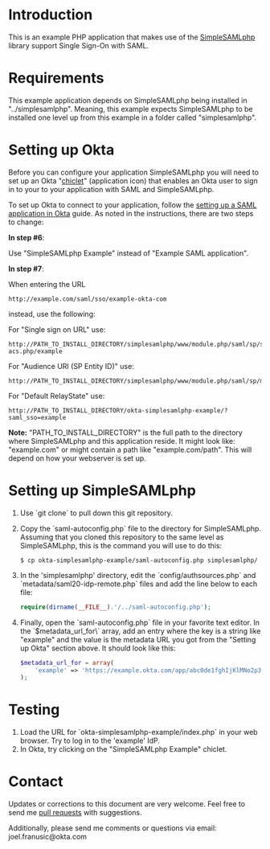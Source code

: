 # Introduction

This is an example PHP application that makes use of the
[SimpleSAMLphp](https://simplesamlphp.org/) library support Single Sign-On with SAML.

# Requirements

This example application depends on SimpleSAMLphp being installed in
"../simplesamlphp". Meaning, this example expects SimpleSAMLphp to
be installed one level up from this example in a folder called
"simplesamlphp".

# Setting up Okta

Before you can configure your application SimpleSAMLphp you 
will need to set up an Okta "[chiclet](https://support.okta.com/articles/Knowledge_Article/27838096-Okta-Terminology)" (application icon) that enables an Okta 
user to sign in to your to your application with SAML and SimpleSAMLphp.

To set up Okta to connect to your application, follow the
[setting up a SAML application in Okta](http://developer.okta.com/docs/guides/setting_up_a_saml_application_in_okta.html) guide. 
As noted in the instructions, there are two steps to change:

**In step #6**: 

Use "SimpleSAMLphp Example" instead of "Example SAML application".

**In step #7**: 

When entering the URL

```
http://example.com/saml/sso/example-okta-com
```

instead, use the following:

For "Single sign on URL" use:

```
http://PATH_TO_INSTALL_DIRECTORY/simplesamlphp/www/module.php/saml/sp/saml2-acs.php/example
```

For "Audience URI (SP Entity ID)" use:

```
http://PATH_TO_INSTALL_DIRECTORY/simplesamlphp/www/module.php/saml/sp/metadata.php/example
```

For "Default RelayState" use:

```
http://PATH_TO_INSTALL_DIRECTORY/okta-simplesamlphp-example/?saml_sso=example
```

**Note:**
"PATH\_TO\_INSTALL\_DIRECTORY" is the full path to the directory where SimpleSAMLphp and this application reside.
It might look like: "example.com" or might contain a path like "example.com/path". 
This will depend on how your webserver is set up.

# Setting up SimpleSAMLphp

1.  Use \`git clone\` to pull down this git repository.
2.  Copy the \`saml-autoconfig.php\` file to the directory for SimpleSAMLphp.
    Assuming that you cloned this repository to the same level as
    SimpleSAMLphp, this is the command you will use to do this:
    
    ```shell 
    $ cp okta-simplesamlphp-example/saml-autoconfig.php simplesamlphp/ 
    ```
3.  In the 'simplesamlphp' directory, 
    edit the \`config/authsources.php\` 
    and \`metadata/saml20-idp-remote.php\` files and add the line below to each file:
    
    ```php
    require(dirname(__FILE__).'/../saml-autoconfig.php');
    ```
4.  Finally, open the \`saml-autoconfig.php\` file in your favorite text editor.
    In the \`$metadata\_url\_for\\\` array, add an entry where the key is a
    string like "example" and the value is the metadata URL you got
    from the "Setting up Okta" section above. It should look like this:
    
    ```php
    $metadata_url_for = array(
        'example' => 'https://example.okta.com/app/abc0de1fghIjKlMNo2p3/sso/saml/metadata',
    );
    ```

# Testing

1.  Load the URL for \`okta-simplesamlphp-example/index.php\` in your web browser. 
    Try to log in to the 'example' IdP.
2.  In Okta, try clicking on the "SimpleSAMLphp Example" chiclet.

# Contact

Updates or corrections to this document are very welcome. Feel free
to send me [pull requests](https://help.github.com/articles/using-pull-requests/) with suggestions.


Additionally, please send me comments or questions via email: &#106;&#111;&#101;&#108;&#046;&#102;&#114;&#097;&#110;&#117;&#115;&#105;&#099;&#064;&#111;&#107;&#116;&#097;&#046;&#099;&#111;&#109;
